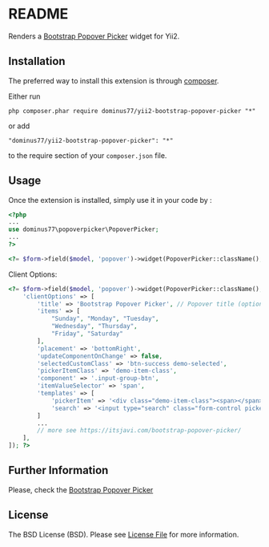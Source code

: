 README
======
Renders a [Bootstrap Popover Picker](https://itsjavi.com/bootstrap-popover-picker/) widget for Yii2. 

Installation
------------

The preferred way to install this extension is through [composer](http://getcomposer.org/download/).

Either run

```
php composer.phar require dominus77/yii2-bootstrap-popover-picker "*"
```

or add

```
"dominus77/yii2-bootstrap-popover-picker": "*"
```

to the require section of your `composer.json` file.


Usage
-----

Once the extension is installed, simply use it in your code by  :

```php
<?php
...
use dominus77\popoverpicker\PopoverPicker;
...
?>

<?= $form->field($model, 'popover')->widget(PopoverPicker::className(), []); ?>

```

Client Options:

```php
<?= $form->field($model, 'popover')->widget(PopoverPicker::className(), [
    'clientOptions' => [
        'title' => 'Bootstrap Popover Picker', // Popover title (optional) only if specified in the template
        'items' => [
            "Sunday", "Monday", "Tuesday",
            "Wednesday", "Thursday",
            "Friday", "Saturday"
        ],
        'placement' => 'bottomRight',
        'updateComponentOnChange' => false,
        'selectedCustomClass' => 'btn-success demo-selected',
        'pickerItemClass' => 'demo-item-class',
        'component' => '.input-group-btn',
        'itemValueSelector' => 'span',
        'templates' => [
            'pickerItem' => '<div class="demo-item-class"><span></span></div>',
            'search' => '<input type="search" class="form-control picker-search" placeholder="Type to filter" />'
        ]
        ...
        // more see https://itsjavi.com/bootstrap-popover-picker/
    ],
]); ?>
```

Further Information
-----
Please, check the [Bootstrap Popover Picker](https://itsjavi.com/bootstrap-popover-picker/)

License
-----
The BSD License (BSD). Please see [License File](https://github.com/Dominus77/yii2-bootstrap-popover-picker/blob/master/LICENSE.md) for more information.